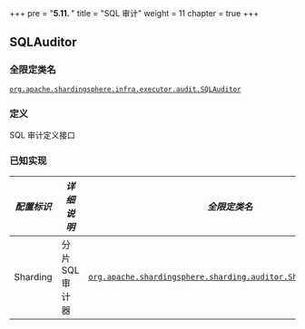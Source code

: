 +++
pre = "<b>5.11. </b>"
title = "SQL 审计"
weight = 11
chapter = true
+++

## SQLAuditor

### 全限定类名

[`org.apache.shardingsphere.infra.executor.audit.SQLAuditor`](https://github.com/apache/shardingsphere/blob/master/infra/executor/src/main/java/org/apache/shardingsphere/infra/executor/audit/SQLAuditor.java)

### 定义

SQL 审计定义接口

### 已知实现

| *配置标识* | *详细说明*     | *全限定类名* |
| -------- | ------------- | ----------- |
| Sharding | 分片 SQL 审计器 | [`org.apache.shardingsphere.sharding.auditor.ShardingSQLAuditor`](https://github.com/apache/shardingsphere/blob/master/features/sharding/core/src/main/java/org/apache/shardingsphere/sharding/auditor/ShardingSQLAuditor.java) |
